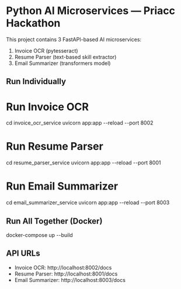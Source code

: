 # Python AI Microservices — Priacc Hackathon

This project contains 3 FastAPI-based AI microservices:
1. Invoice OCR (pytesseract)
2. Resume Parser (text-based skill extractor)
3. Email Summarizer (transformers model)

##  Run Individually
# Run Invoice OCR
cd invoice_ocr_service
uvicorn app:app --reload --port 8002

# Run Resume Parser
cd resume_parser_service
uvicorn app:app --reload --port 8001

# Run Email Summarizer
cd email_summarizer_service
uvicorn app:app --reload --port 8003

## Run All Together (Docker)
docker-compose up --build

## API URLs
- Invoice OCR: http://localhost:8002/docs
- Resume Parser: http://localhost:8001/docs
- Email Summarizer: http://localhost:8003/docs

